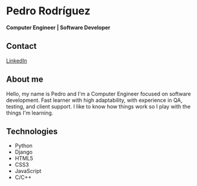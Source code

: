 # Pedro Rodríguez
**Computer Engineer | Software Developer**
## Contact
<a href="www.linkedin.com/in/pedro-rodriguez06">LinkedIn</a>
## About me
Hello, my name is Pedro and I'm a Computer Engineer focused on software development.
Fast learner with high adaptability, with experience in QA, testing, and client support.
I like to know how things work so I play with the things I'm learning.
## Technologies
- Python
- Django
- HTML5
- CSS3
- JavaScript
- C/C++
